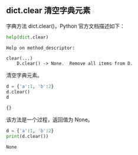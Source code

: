 ## dict.clear 清空字典元素

字典方法 dict.clear()，Python 官方文档描述如下：


```python
help(dict.clear)
```

    Help on method_descriptor:
    
    clear(...)
        D.clear() -> None.  Remove all items from D.
    
    

清空字典元素。


```python
d = {'a':1, 'b':2}
d.clear()
d
```




    {}



该方法是一个过程，返回值为 None。


```python
d = {'a':1, 'b':2}
print(d.clear())
```

    None
    
